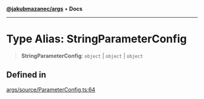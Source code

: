 [**@jakubmazanec/args**](../README.md) • **Docs**

---

# Type Alias: StringParameterConfig

> **StringParameterConfig**: `object` \| `object` \| `object`

## Defined in

[args/source/ParameterConfig.ts:64](https://github.com/jakubmazanec/tools/blob/29163046acd1da0224b08fd05ca40f385e9ab4e5/packages/args/source/ParameterConfig.ts#L64)
